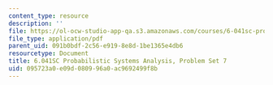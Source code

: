 ```yaml
---
content_type: resource
description: ''
file: https://ol-ocw-studio-app-qa.s3.amazonaws.com/courses/6-041sc-probabilistic-systems-analysis-and-applied-probability-fall-2013/095723a0e09d080996a0ac9692499f8b_MIT6_041SCF13_assn07.pdf
file_type: application/pdf
parent_uid: 091b0bdf-2c56-e919-8e8d-1be1365e4db6
resourcetype: Document
title: 6.041SC Probabilistic Systems Analysis, Problem Set 7
uid: 095723a0-e09d-0809-96a0-ac9692499f8b
---
```

